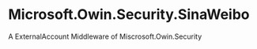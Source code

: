 Microsoft.Owin.Security.SinaWeibo
=================================

A ExternalAccount Middleware of Miscrosoft.Owin.Security
